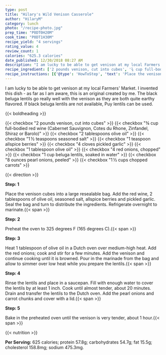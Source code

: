 ```yaml
---
type: post
title: "Hilary's Wild Venison Casserole"
author: "HilaryM"
category: lunch
photo: "/recipe-photo.jpg"
prep_time: "P0DT0H20M"
cook_time: "P0DT1H30M"
recipe_yield: "4 servings"
rating_value: 4
review_count: 1
calories: "625.3 calories"
date_published: 12/30/2018 08:27 AM
description: "I am lucky to be able to get venison at my local Farmers' Market.  I invented this dish - as far as I am aware, this is an original created by me.  The black beluga lentils go really well with the venison as they are both quite earthy flavored.  If black beluga lentils are not available, Puy lentils can be used."
recipe_ingredient: ['2 pounds venison, cut into cubes', '¾ cup full-bodied red wine (Cabernet Sauvignon, Cotes du Rhone, Zinfandel, Shiraz or Barolo)', '2 tablespoons olive oil', '1\u2009½ teaspoons seasoned salt', '1 teaspoon allspice berries', '4 cloves pickled garlic', '1 tablespoon olive oil', '4 red onions, chopped', '1 cup beluga lentils, soaked in water', '8 ounces pearl onions, peeled', '1\u2009½ cups chopped carrots']
recipe_instructions: [{'@type': 'HowToStep', 'text': 'Place the venison cubes into a large resealable bag. Add the red wine, 2 tablespoons of olive oil, seasoned salt, allspice berries and pickled garlic. Seal the bag and turn to distribute the ingredients. Refrigerate overnight to marinate.\n'}, {'@type': 'HowToStep', 'text': 'Preheat the oven to 325 degrees F (165 degrees C).\n'}, {'@type': 'HowToStep', 'text': 'Heat 1 tablespoon of olive oil in a Dutch oven over medium-high heat. Add the red onions; cook and stir for a few minutes. Add the venison and continue cooking until it is browned. Pour in the marinade from the bag and allow to simmer over low heat while you prepare the lentils.\n'}, {'@type': 'HowToStep', 'text': 'Rinse the lentils and place in a saucepan. Fill with enough water to cover the lentils by at least 1 inch. Cook until almost tender, about 20 minutes. Drain and transfer the lentils to the Dutch oven. Add the pearl onions and carrot chunks and cover with a lid.\n'}, {'@type': 'HowToStep', 'text': 'Bake in the preheated oven until the venison is very tender, about 1 hour.\n'}]
---
```


I am lucky to be able to get venison at my local Farmers' Market.  I invented this dish - as far as I am aware, this is an original created by me.  The black beluga lentils go really well with the venison as they are both quite earthy flavored.  If black beluga lentils are not available, Puy lentils can be used. 

{{< boldheading >}}

{{< checkbox "2 pounds venison, cut into cubes" >}}
{{< checkbox "¾ cup full-bodied red wine (Cabernet Sauvignon, Cotes du Rhone, Zinfandel, Shiraz or Barolo)" >}}
{{< checkbox "2 tablespoons olive oil" >}}
{{< checkbox "1 ½ teaspoons seasoned salt" >}}
{{< checkbox "1 teaspoon allspice berries" >}}
{{< checkbox "4 cloves pickled garlic" >}}
{{< checkbox "1 tablespoon olive oil" >}}
{{< checkbox "4  red onions, chopped" >}}
{{< checkbox "1 cup beluga lentils, soaked in water" >}}
{{< checkbox "8 ounces pearl onions, peeled" >}}
{{< checkbox "1 ½ cups chopped carrots" >}}


{{< direction >}}

**Step: 1**

Place the venison cubes into a large resealable bag. Add the red wine, 2 tablespoons of olive oil, seasoned salt, allspice berries and pickled garlic. Seal the bag and turn to distribute the ingredients. Refrigerate overnight to marinate.{{< span >}}

**Step: 2**

Preheat the oven to 325 degrees F (165 degrees C).{{< span >}}

**Step: 3**

Heat 1 tablespoon of olive oil in a Dutch oven over medium-high heat. Add the red onions; cook and stir for a few minutes. Add the venison and continue cooking until it is browned. Pour in the marinade from the bag and allow to simmer over low heat while you prepare the lentils.{{< span >}}

**Step: 4**

Rinse the lentils and place in a saucepan. Fill with enough water to cover the lentils by at least 1 inch. Cook until almost tender, about 20 minutes. Drain and transfer the lentils to the Dutch oven. Add the pearl onions and carrot chunks and cover with a lid.{{< span >}}

**Step: 5**

Bake in the preheated oven until the venison is very tender, about 1 hour.{{< span >}}

{{< nutrition >}}

**Per Serving:** 625 calories; protein 57.8g; carbohydrates 54.7g; fat 15.5g; cholesterol 158.8mg; sodium 475.3mg.